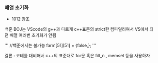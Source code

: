 ### 배열 초기화  

- 1012 참조  

백준 BOJ는 VScode의 g++과 다르게 c++표준의 strict한 컴파일러여서
VS에서 되던 배열 여러번 초기화가 안됨  

'''
//백준에서는 불가능
farm[51][51] = {false,}; 
'''  

결론 : 코테를 대비해서 c++의 표준대로 for문 혹은 fill_n , memset 등을 사용하자